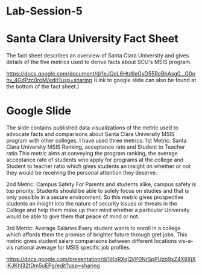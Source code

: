 # Lab-Session-5

# Santa Clara University Fact Sheet
The fact sheet describes an overview of Santa Clara University and gives details of the five metrics used to derive facts    about SCU's MSIS program.

https://docs.google.com/document/d/1eJQeL6HtdlleGvD55ReBhAsg0__G0ohv_4GdPzc0roM/edit?usp=sharing
(Link to google slide can also be found at the bottom of the fact sheet.)

# Google Slide
The slide contains published data visualizations of the metric used to advocate facts and comparisons about Santa Clara University MSIS program with other colleges.
I have used three metrics:
1st Metric: Santa Clara University MSIS Ranking, acceptance rate and Student to Teacher ratio 
This metric aims at conveying the program ranking, the average acceptance rate of students who apply for programs at the college and Student to teacher ratio which gives students an insight on whether or not they would be receiving the personal attention they deserve.

2nd Metric: Campus Safety
For Parents and students alike, campus safety is top priority. Students should be able to solely focus on studies and that is only possible in a secure environment. So this metric gives prospective students an insight into the nature of security issues or threats in the College and help them make up their mind whether a particular University would be able to give them that peace of mind or not.

3rd Metric: Average Salaries
Every student wants to enroll in a college which affords them the promise of brighter future through gret jobs. This metric gives student salary comparisons between different locations vis-a-vis national average for MSIS specific job profiles.

https://docs.google.com/presentation/d/1iKoRXqQVP0NrSpPUzb9xZ4X8XjXiKJKhl32tDm5uEPg/edit?usp=sharing

